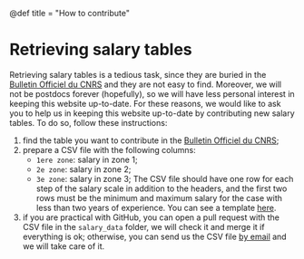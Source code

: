 @def title = "How to contribute"

# Retrieving salary tables
Retrieving salary tables is a tedious task, since they are buried in the [Bulletin Officiel du CNRS](https://www.cnrs.fr/fr/bulletin-officiel) and they are not easy to find.
Moreover, we will not be postdocs forever (hopefully), so we will have less personal interest in keeping this website up-to-date.
For these reasons, we would like to ask you to help us in keeping this website up-to-date by contributing new salary tables.
To do so, follow these instructions:
1. find the table you want to contribute in the [Bulletin Officiel du CNRS](https://www.cnrs.fr/fr/bulletin-officiel);
2. prepare a CSV file with the following columns:
    - `1ere zone`: salary in zone 1;
    - `2e zone`: salary in zone 2;
    - `3e zone`: salary in zone 3;
    The CSV file should have one row for each step of the salary scale in addition to the headers, and the first two rows must be the minimum and maximum salary for the case with less than two years of experience. You can see a template [here](https://github.com/adigioacchino/CNRSPostdocSalary/tree/main/_assets/salary_data/2020_01.csv).
3. if you are practical with GitHub, you can open a pull request with the CSV file in the `salary_data` folder, we will check it and merge it if everything is ok; otherwise, you can send us the CSV file [by email](/pages/contacts) and we will take care of it.